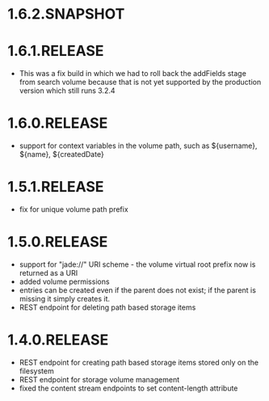 # 1.6.2.SNAPSHOT

# 1.6.1.RELEASE

* This was a fix build in which we had to roll back the addFields stage
from search volume because that is not yet supported by the production
version which still runs 3.2.4

# 1.6.0.RELEASE

* support for context variables in the volume path, such as ${username}, ${name}, ${createdDate}

# 1.5.1.RELEASE

* fix for unique volume path prefix

# 1.5.0.RELEASE

* support for "jade://" URI scheme - the volume virtual root prefix now is returned as a URI
* added volume permissions
* entries can be created even if the parent does not exist; if the parent is missing it simply creates it. 
* REST endpoint for deleting path based storage items

# 1.4.0.RELEASE

* REST endpoint for creating path based storage items stored only on the filesystem
* REST endpoint for storage volume management
* fixed the content stream endpoints to set content-length attribute

